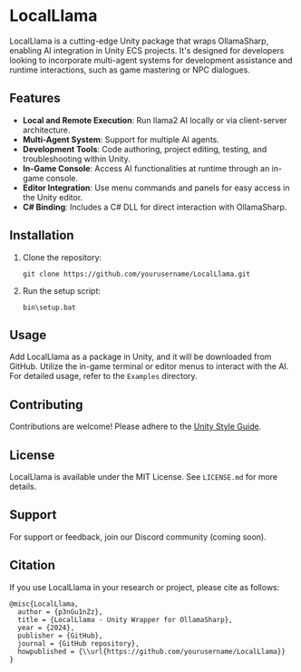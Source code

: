 # LocalLlama

LocalLlama is a cutting-edge Unity package that wraps OllamaSharp, enabling AI integration in Unity ECS projects. It's designed for developers looking to incorporate multi-agent systems for development assistance and runtime interactions, such as game mastering or NPC dialogues.

## Features

- **Local and Remote Execution**: Run llama2 AI locally or via client-server architecture.
- **Multi-Agent System**: Support for multiple AI agents.
- **Development Tools**: Code authoring, project editing, testing, and troubleshooting within Unity.
- **In-Game Console**: Access AI functionalities at runtime through an in-game console.
- **Editor Integration**: Use menu commands and panels for easy access in the Unity editor.
- **C# Binding**: Includes a C# DLL for direct interaction with OllamaSharp.

## Installation

1. Clone the repository:
   ```
   git clone https://github.com/yourusername/LocalLlama.git
   ```
2. Run the setup script:
   ```
   bin\setup.bat
   ```

## Usage

Add LocalLlama as a package in Unity, and it will be downloaded from GitHub. Utilize the in-game terminal or editor menus to interact with the AI. For detailed usage, refer to the `Examples` directory.

## Contributing

Contributions are welcome! Please adhere to the [Unity Style Guide](https://github.com/cat-game-research/unity-style-guide).

## License

LocalLlama is available under the MIT License. See `LICENSE.md` for more details.

## Support

For support or feedback, join our Discord community (coming soon).

## Citation

If you use LocalLlama in your research or project, please cite as follows:

```
@misc{LocalLlama,
  author = {p3nGu1nZz},
  title = {LocalLlama - Unity Wrapper for OllamaSharp},
  year = {2024},
  publisher = {GitHub},
  journal = {GitHub repository},
  howpublished = {\\url{https://github.com/yourusername/LocalLlama}}
}
```
